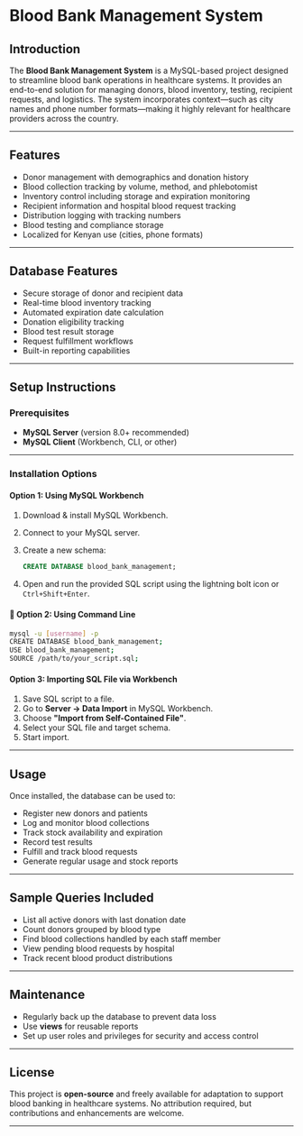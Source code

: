 # Blood Bank Management System

##  Introduction

The **Blood Bank Management System** is a MySQL-based project designed to streamline blood bank operations in healthcare systems. It provides an end-to-end solution for managing donors, blood inventory, testing, recipient requests, and logistics. The system incorporates context—such as city names and phone number formats—making it highly relevant for healthcare providers across the country.

---


##  Features

* Donor management with demographics and donation history
* Blood collection tracking by volume, method, and phlebotomist
* Inventory control including storage and expiration monitoring
* Recipient information and hospital blood request tracking
* Distribution logging with tracking numbers
* Blood testing and compliance storage
* Localized for Kenyan use (cities, phone formats)

---

##  Database Features

* Secure storage of donor and recipient data
* Real-time blood inventory tracking
* Automated expiration date calculation
* Donation eligibility tracking
* Blood test result storage
* Request fulfillment workflows
* Built-in reporting capabilities

---

##  Setup Instructions

### Prerequisites

* **MySQL Server** (version 8.0+ recommended)
* **MySQL Client** (Workbench, CLI, or other)

---

### Installation Options

####  Option 1: Using MySQL Workbench

1. Download & install MySQL Workbench.
2. Connect to your MySQL server.
3. Create a new schema:

   ```sql
   CREATE DATABASE blood_bank_management;
   ```
4. Open and run the provided SQL script using the lightning bolt icon or `Ctrl+Shift+Enter`.

#### 🔹 Option 2: Using Command Line

```bash
mysql -u [username] -p
CREATE DATABASE blood_bank_management;
USE blood_bank_management;
SOURCE /path/to/your_script.sql;
```

####  Option 3: Importing SQL File via Workbench

1. Save SQL script to a file.
2. Go to **Server → Data Import** in MySQL Workbench.
3. Choose **"Import from Self-Contained File"**.
4. Select your SQL file and target schema.
5. Start import.

---

##  Usage

Once installed, the database can be used to:

* Register new donors and patients
* Log and monitor blood collections
* Track stock availability and expiration
* Record test results
* Fulfill and track blood requests
* Generate regular usage and stock reports

---

##  Sample Queries Included

* List all active donors with last donation date
* Count donors grouped by blood type
* Find blood collections handled by each staff member
* View pending blood requests by hospital
* Track recent blood product distributions

---

## Maintenance

* Regularly back up the database to prevent data loss
* Use **views** for reusable reports
* Set up user roles and privileges for security and access control

---

## License

This project is **open-source** and freely available for adaptation to support blood banking in healthcare systems. No attribution required, but contributions and enhancements are welcome.

---



